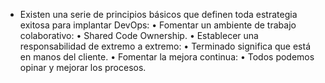 - Existen una serie de principios básicos que definen toda estrategia exitosa para implantar DevOps:
  • Fomentar un ambiente de trabajo colaborativo:
  • Shared Code Ownership.
  • Establecer una responsabilidad de extremo a extremo:
  • Terminado significa que está en manos del cliente.
  • Fomentar la mejora continua:
  • Todos podemos opinar y mejorar los procesos.